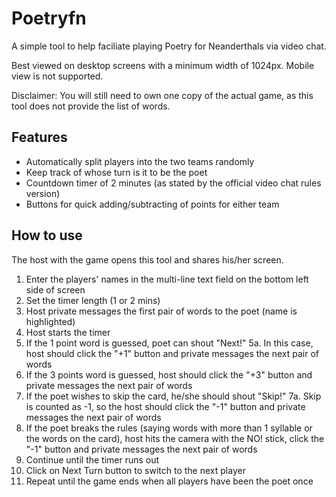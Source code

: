 # Poetryfn

A simple tool to help faciliate playing Poetry for Neanderthals via video chat.

Best viewed on desktop screens with a minimum width of 1024px. Mobile view is not supported.

Disclaimer: You will still need to own one copy of the actual game, as this tool does not provide the list of words.

## Features
- Automatically split players into the two teams randomly
- Keep track of whose turn is it to be the poet
- Countdown timer of 2 minutes (as stated by the official video chat rules version)
- Buttons for quick adding/subtracting of points for either team

## How to use

The host with the game opens this tool and shares his/her screen.

1. Enter the players' names in the multi-line text field on the bottom left side of screen
2. Set the timer length (1 or 2 mins)
3. Host private messages the first pair of words to the poet (name is highlighted)
4. Host starts the timer
5. If the 1 point word is guessed, poet can shout "Next!"
    5a. In this case, host should click the "+1" button and private messages the next pair of words
6. If the 3 points word is guessed, host should click the "+3" button and private messages the next pair of words
7. If the poet wishes to skip the card, he/she should shout "Skip!"
    7a. Skip is counted as -1, so the host should click the "-1" button and private messages the next pair of words
8. If the poet breaks the rules (saying words with more than 1 syllable or the words on the card), host hits the camera with the NO! stick, click the "-1" button and private messages the next pair of words
9. Continue until the timer runs out
10. Click on Next Turn button to switch to the next player
11. Repeat until the game ends when all players have been the poet once
